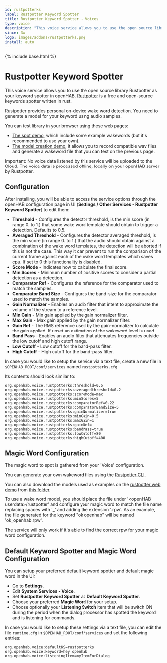 ```yaml
---
id: rustpotterks
label: Rustpotter Keyword Spotter
title: Rustpotter Keyword Spotter - Voices
type: voice
description: "This voice service allows you to use the open source library Rustpotter as your keyword spotter in openHAB."
since: 3x
logo: images/addons/rustpotterks.png
install: auto
---
```


<!-- Attention authors: Do not edit directly. Please add your changes to the appropriate source repository -->

{% include base.html %}

# Rustpotter Keyword Spotter

This voice service allows you to use the open source library Rustpotter as your keyword spotter in openHAB.
[Rustpotter](https://github.com/GiviMAD/rustpotter) is a free and open-source keywords spotter written in rust.

Rustpotter provides personal on-device wake word detection. You need to generate a model for your keyword using audio samples.

You can test library in your browser using these web pages:

- [The spot demo](https://givimad.github.io/rustpotter-worklet-demo/), which include some example wakewords (but it's recommended to use your own).
- [The model creation demo](https://givimad.github.io/rustpotter-create-model-demo/), it allows you to record compatible wav files and generate a wakeword file that you can test on the previous page.

Important: No voice data listened by this service will be uploaded to the Cloud.
The voice data is processed offline, locally on your openHAB server by Rustpotter.

## Configuration

After installing, you will be able to access the service options through the openHAB configuration page in UI (**Settings / Other Services - Rustpotter Keyword Spotter**) to edit them:

- **Threshold** - Configures the detector threshold, is the min score (in range 0. to 1.) that some wake word template should obtain to trigger a detection. Defaults to 0.5.
- **Averaged Threshold** - Configures the detector averaged threshold, is the min score (in range 0. to 1.) that the audio should obtain against a combination of the wake word templates, the detection will be aborted if this is not the case. This way it can prevent to run the comparison of the current frame against each of the wake word templates which saves cpu. If set to 0 this functionality is disabled.
- **Score Mode** - Indicates how to calculate the final score.
- **Min Scores** - Minimum number of positive scores to consider a partial detection as a detection.
- **Comparator Ref** - Configures the reference for the comparator used to match the samples.
- **Comparator Band Size** - Configures the band-size for the comparator used to match the samples.
- **Gain Normalizer** - Enables an audio filter that intent to approximate the volume of the stream to a reference level.
- **Min Gain** - Min gain applied by the gain normalizer filter.
- **Max Gain** - Max gain applied by the gain normalizer filter.
- **Gain Ref** - The RMS reference used by the gain-normalizer to calculate the gain applied. If unset an estimation of the wakeword level is used.
- **Band Pass** - Enables an audio filter that attenuates frequencies outside the low cutoff and high cutoff range.
- **Low Cutoff** - Low cutoff for the band-pass filter.
- **High Cutoff** - High cutoff for the band-pass filter.

In case you would like to setup the service via a text file, create a new file in `$OPENHAB_ROOT/conf/services` named `rustpotterks.cfg`

Its contents should look similar to:

```
org.openhab.voice.rustpotterks:threshold=0.5
org.openhab.voice.rustpotterks:averagedthreshold=0.2
org.openhab.voice.rustpotterks:scoreMode=max
org.openhab.voice.rustpotterks:minScores=5
org.openhab.voice.rustpotterks:comparatorRef=0.22
org.openhab.voice.rustpotterks:comparatorBandSize=5
org.openhab.voice.rustpotterks:gainNormalizer=true
org.openhab.voice.rustpotterks:minGain=0.5
org.openhab.voice.rustpotterks:maxGain=1
org.openhab.voice.rustpotterks:gainRef=
org.openhab.voice.rustpotterks:bandPass=true
org.openhab.voice.rustpotterks:lowCutoff=80
org.openhab.voice.rustpotterks:highCutoff=400
```

## Magic Word Configuration

The magic word to spot is gathered from your 'Voice' configuration. 

You can generate your own wakeword files using the [Rustpotter CLI](https://github.com/GiviMAD/rustpotter-cli).

You can also download the models used as examples on the [rustpotter web demo](https://givimad.github.io/rustpotter-worklet-demo/) from [this folder](https://github.com/GiviMAD/rustpotter-worklet-demo/tree/main/static).

To use a wake word model, you should place the file under '\<openHAB userdata\>/rustpotter' and configure your magic word to match the file name replacing spaces with '_' and adding the extension '.rpw'.
As an example, the file generated for the keyword "ok openhab" will be named 'ok_openhab.rpw'.

The service will only work if it's able to find the correct rpw for your magic word configuration.


## Default Keyword Spotter and Magic Word Configuration

You can setup your preferred default keyword spotter and default magic word in the UI:

- Go to **Settings**.
- Edit **System Services - Voice**.
- Set **Rustpotter Keyword Spotter** as **Default Keyword Spotter**.
- Choose your preferred **Magic Word** for your setup.
- Choose optionally your **Listening Switch** item that will be switch ON during the period when the dialog processor has spotted the keyword and is listening for commands.

In case you would like to setup these settings via a text file, you can edit the file `runtime.cfg` in `$OPENHAB_ROOT/conf/services` and set the following entries:

```
org.openhab.voice:defaultKS=rustpotterks
org.openhab.voice:keyword=hey openhab
org.openhab.voice:listeningItem=myItemForDialog
```
